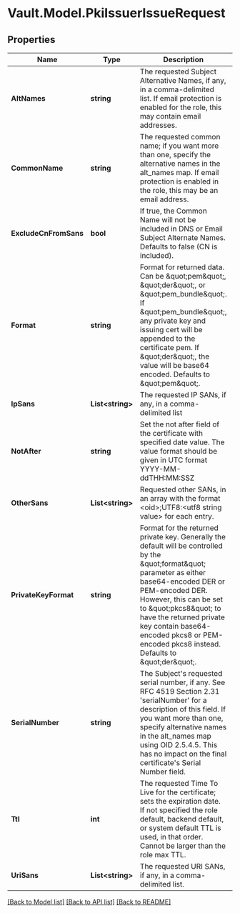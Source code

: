 # Vault.Model.PkiIssuerIssueRequest

## Properties

Name | Type | Description | Notes
------------ | ------------- | ------------- | -------------
**AltNames** | **string** | The requested Subject Alternative Names, if any, in a comma-delimited list. If email protection is enabled for the role, this may contain email addresses. | [optional] 
**CommonName** | **string** | The requested common name; if you want more than one, specify the alternative names in the alt_names map. If email protection is enabled in the role, this may be an email address. | [optional] 
**ExcludeCnFromSans** | **bool** | If true, the Common Name will not be included in DNS or Email Subject Alternate Names. Defaults to false (CN is included). | [optional] [default to false]
**Format** | **string** | Format for returned data. Can be \&quot;pem\&quot;, \&quot;der\&quot;, or \&quot;pem_bundle\&quot;. If \&quot;pem_bundle\&quot;, any private key and issuing cert will be appended to the certificate pem. If \&quot;der\&quot;, the value will be base64 encoded. Defaults to \&quot;pem\&quot;. | [optional] [default to FormatEnum.Pem]
**IpSans** | **List&lt;string&gt;** | The requested IP SANs, if any, in a comma-delimited list | [optional] 
**NotAfter** | **string** | Set the not after field of the certificate with specified date value. The value format should be given in UTC format YYYY-MM-ddTHH:MM:SSZ | [optional] 
**OtherSans** | **List&lt;string&gt;** | Requested other SANs, in an array with the format &lt;oid&gt;;UTF8:&lt;utf8 string value&gt; for each entry. | [optional] 
**PrivateKeyFormat** | **string** | Format for the returned private key. Generally the default will be controlled by the \&quot;format\&quot; parameter as either base64-encoded DER or PEM-encoded DER. However, this can be set to \&quot;pkcs8\&quot; to have the returned private key contain base64-encoded pkcs8 or PEM-encoded pkcs8 instead. Defaults to \&quot;der\&quot;. | [optional] [default to PrivateKeyFormatEnum.Der]
**SerialNumber** | **string** | The Subject&#39;s requested serial number, if any. See RFC 4519 Section 2.31 &#39;serialNumber&#39; for a description of this field. If you want more than one, specify alternative names in the alt_names map using OID 2.5.4.5. This has no impact on the final certificate&#39;s Serial Number field. | [optional] 
**Ttl** | **int** | The requested Time To Live for the certificate; sets the expiration date. If not specified the role default, backend default, or system default TTL is used, in that order. Cannot be larger than the role max TTL. | [optional] 
**UriSans** | **List&lt;string&gt;** | The requested URI SANs, if any, in a comma-delimited list. | [optional] 

[[Back to Model list]](../README.md#documentation-for-models) [[Back to API list]](../README.md#documentation-for-api-endpoints) [[Back to README]](../README.md)

